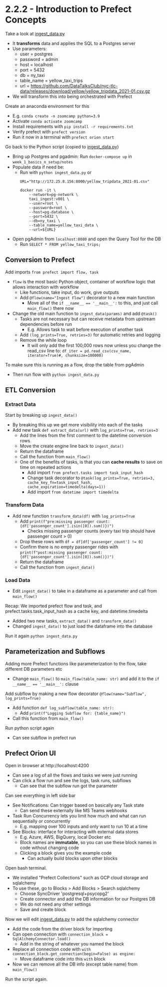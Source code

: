 # 2.2.2 - Introduction to Prefect Concepts

Take a look at [ingest_data.py](../../week_1_basics_n_setup/2_docker_sql/ingest_data.py)
- It **transforms** data and applies the SQL to a Postgres server
- Use parameters:
    - user = postgres
    - password = admin
    - host = localhost
    - port = 5432
    - db = ny_taxi
    - table_name = yellow_taxi_trips
    - url = https://github.com/DataTalksClub/nyc-tlc-data/releases/download/yellow/yellow_tripdata_2021-01.csv.gz
- We will transform this into being orchestrated with Prefect

Create an anaconda environment for this
- E.g. `conda create -n zoomcamp python=3.9`
- Activate `conda activate zoomcamp`
- Install requirements with `pip install -r requirements.txt`
- Verify prefect with `prefect version`
- Run it now in a terminal with `prefect orion start`

Go back to the Python script (copied to [ingest_data.py](../ingest_data.py))
- Bring up Postgres and pgadmin: Run `docker-compose up` in `week_1_basics_n_setup/notes` 
- Populate data if need be:
    - Run with `python ingest_data.py` or 
        ```
        URL="http://172.25.8.156:8000/yellow_tripdata_2021-01.csv"

        docker run -it \
            --network=pg-network \
            taxi_ingest:v001 \
            --user=root \
            --password=root \
            --host=pg-database \
            --port=5432 \
            --db=ny_taxi \
            --table_name=yellow_taxi_data \
            --url=${URL}
        ```
- Open pgAdmin from `localhost:8080` and open the Query Tool for the DB
    - Run `SELECT * FROM yellow_taxi_trips;`

## Conversion to Prefect
Add imports `from prefect import flow, task`
- `flow` is the most basic Python object, container of workflow logic that allows interaction with workflow
    - Like functions, take input, do work, give outputs
    - Add `@flow(name="Ingest Flow")` decorator to a new main function
        - Move all of the `if __name__ == '__main__':` to this, and just call `main_flow()` there now
- Change the old main function to `ingest_data(params)` and add `@task()`
    - Tasks are not necessary but can receive metadata from upstream dependencies before run
        - E.g. Allows task to wait before execution of another task
    - Add `(log_prints=True, retries=3)` for automatic retries and logging
    - Remove the while loop
        - It will only add the first 100,000 rows now unless you change  the read_csv line to:
            `df_iter = pd.read_csv(csv_name, iterator=True)#, chunksize=100000)`

To make sure this is running as a flow, drop the table from pgAdmin
- Then run flow with `python ingest_data.py`

## ETL Conversion

### Extract Data

Start by breaking up `ingest_data()`
- By breaking this up we get more visibility into each of the tasks
- Add new task `def extract_data(url)` with `log_prints=True, retries=3`
    - Add the lines from the first comment to the datetime conversion rows
    - Move the create engine line back to `ingest_data()`
    - Return the dataframe
    - Call the function from `main_flow()`
    - One of the benefits of tasks, is that you can **cache results** to save on time on repeated actions
        - Add import `from prefect.tasks import task_input_hash`
        - Change task decorator to `@task(log_prints=True, retries=3, cache_key_fn=task_input_hash, cache_expiration=timedelta(days=1))`
        - Add import `from datetime import timedelta`

### Transform Data
- Add new function `transform_data(df)` with `log_prints=True`
    - Add `print(f"pre:missing passenger count: {df['passenger_count'].isin([0]).sum()})")`
        - Checks missing passenger counts (every taxi trip should have passenger count > 0)
    - Drop these rows with `df = df[df['passenger_count'] != 0]`
    - Confirm there is no empty passenger rides with `print(f"post:missing passenger count: {df['passenger_count'].isin([0]).sum()})")`
    - Return the dataframe
    - Call the function from `ingest_data()`

### Load Data
- Edit `ingest_data()` to take in a dataframe as a parameter and call from `main_flow()`

Recap: We imported prefect flow and task, and prefect.tasks.task_input_hash as a cache key, and datetime.timedelta
- Added two new tasks, `extract_data()` and `transform_data()`
- Changed `ingest_data()` to just load the dataframe into the database

Run it again `python ingest_data.py`

## Parameterization and Subflows
Adding more Prefect functions like parameterization to the flow, take different DB parameters etc
- Change `main_flow()` to `main_flow(table_name: str)` and add it to the `if __name__ == '__main__':` clause

Add subflow by making a new flow decorator `@flow(name="Subflow", log_prints=True)`
- Add function `def log_subflow(table_name: str):`
    - Add `print(f"Logging Subflow for: {table_name}")`
- Call this function from `main_flow()`

Run python script again
- Can see subflow in prefect run

## Prefect Orion UI
Open in browser at http://localhost:4200
- Can see a log of all the flows and tasks we were just running
- Can click a flow run and see the logs, task runs, subflows
    - Can see that the subflow run got the parameter

Can see everything in left side bar
- See Notifications: Can trigger based on basically any Task state
    - Can send these externally like MS Teams webhooks
- Task Run Concurrency lets you limit how much and what can run sequentially or concurrently
    - E.g. mapping over 100 inputs and only want to run 10 at a time
- See Blocks: interface for interacting with external data stores
    - E.g. Azure, AWS, BigQuery, local Docker etc
    - Block names are **immutable**, so you can use these block names in code without changing code
    - Clicking a block gives you the example code
        - Can actually build blocks upon other blocks

Open bash terminal.
- We installed "Prefect Collections" such as GCP cloud storage and sqlalchemy
- To use these, go to Blocks > Add Blocks > Search sqlalchemy
    - Choose SyncDriver 'postgresql+psycopg2'
    - Create connector and add the DB information for our Postgres DB
    - We do not need any other settings
    - Save and create block

Now we will edit [ingest_data.py](../ingest_data.py) to add the sqlalchemy connector
- Add the code from the driver block for importing
- Can open connection with `connection_block = SqlAlchemyConnector.load()`
    - Add in the string of whatever you named the block
- Replace all connection code with `with connection_block.get_connection(begin=False) as engine:`
    - Move dataframe code into this `with` block
- Now we can remove all the DB info (except table name) from `main_flow()`

Run the script again.
